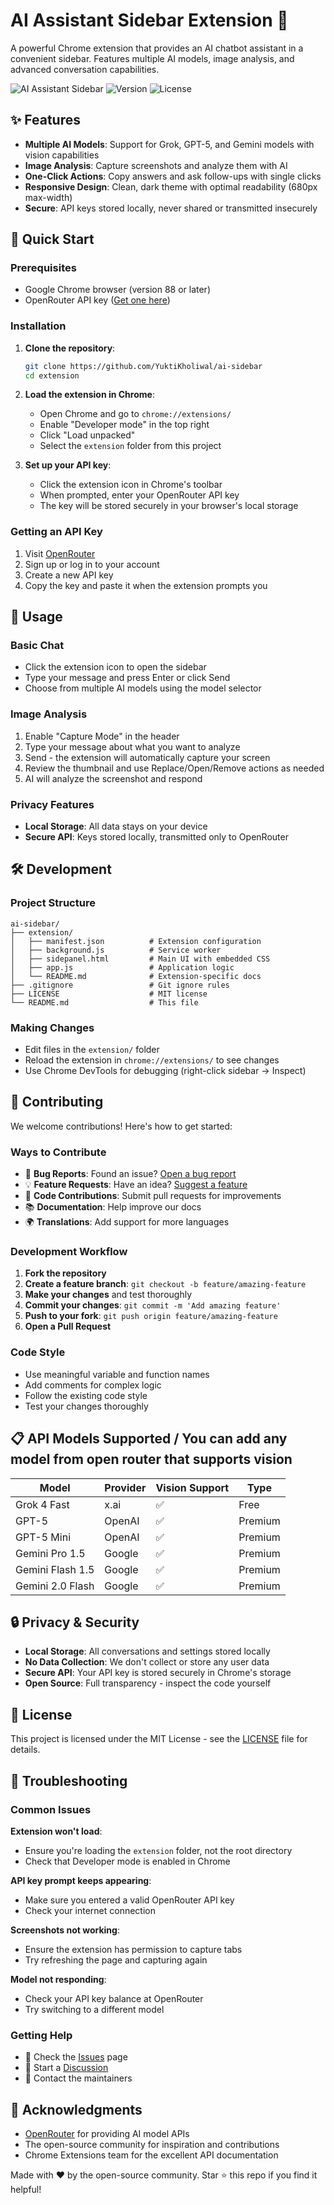 # AI Assistant Sidebar Extension 🤖

A powerful Chrome extension that provides an AI chatbot assistant in a convenient sidebar. Features multiple AI models, image analysis, and advanced conversation capabilities.

![AI Assistant Sidebar](https://img.shields.io/badge/Chrome-Extension-blue?logo=google-chrome)
![Version](https://img.shields.io/badge/version-1.2-green)
![License](https://img.shields.io/badge/license-MIT-blue)

## ✨ Features

- **Multiple AI Models**: Support for Grok, GPT-5, and Gemini models with vision capabilities
- **Image Analysis**: Capture screenshots and analyze them with AI
- **One-Click Actions**: Copy answers and ask follow-ups with single clicks
- **Responsive Design**: Clean, dark theme with optimal readability (680px max-width)
- **Secure**: API keys stored locally, never shared or transmitted insecurely

## 🚀 Quick Start

### Prerequisites

- Google Chrome browser (version 88 or later)
- OpenRouter API key ([Get one here](https://openrouter.ai/keys))

### Installation

1. **Clone the repository**:
   ```bash
   git clone https://github.com/YuktiKholiwal/ai-sidebar
   cd extension
   ```

2. **Load the extension in Chrome**:
   - Open Chrome and go to `chrome://extensions/`
   - Enable "Developer mode" in the top right
   - Click "Load unpacked"
   - Select the `extension` folder from this project

3. **Set up your API key**:
   - Click the extension icon in Chrome's toolbar
   - When prompted, enter your OpenRouter API key
   - The key will be stored securely in your browser's local storage

### Getting an API Key

1. Visit [OpenRouter](https://openrouter.ai/keys)
2. Sign up or log in to your account
3. Create a new API key
4. Copy the key and paste it when the extension prompts you

## 🎯 Usage

### Basic Chat
- Click the extension icon to open the sidebar
- Type your message and press Enter or click Send
- Choose from multiple AI models using the model selector

### Image Analysis
1. Enable "Capture Mode" in the header
2. Type your message about what you want to analyze
3. Send - the extension will automatically capture your screen
4. Review the thumbnail and use Replace/Open/Remove actions as needed
5. AI will analyze the screenshot and respond

### Privacy Features
- **Local Storage**: All data stays on your device
- **Secure API**: Keys stored locally, transmitted only to OpenRouter

## 🛠️ Development

### Project Structure
```
ai-sidebar/
├── extension/
│   ├── manifest.json          # Extension configuration
│   ├── background.js          # Service worker
│   ├── sidepanel.html         # Main UI with embedded CSS
│   ├── app.js                 # Application logic
│   └── README.md              # Extension-specific docs
├── .gitignore                 # Git ignore rules
├── LICENSE                    # MIT license
└── README.md                  # This file
```


### Making Changes

- Edit files in the `extension/` folder
- Reload the extension in `chrome://extensions/` to see changes
- Use Chrome DevTools for debugging (right-click sidebar → Inspect)

## 🤝 Contributing

We welcome contributions! Here's how to get started:

### Ways to Contribute

- 🐛 **Bug Reports**: Found an issue? [Open a bug report](https://github.com/YuktiKholiwal/ai-sidebar/issues)
- 💡 **Feature Requests**: Have an idea? [Suggest a feature](https://github.com/YuktiKholiwal/ai-sidebar/issues)
- 🔧 **Code Contributions**: Submit pull requests for improvements
- 📚 **Documentation**: Help improve our docs
- 🌍 **Translations**: Add support for more languages

### Development Workflow

1. **Fork the repository**
2. **Create a feature branch**: `git checkout -b feature/amazing-feature`
3. **Make your changes** and test thoroughly
4. **Commit your changes**: `git commit -m 'Add amazing feature'`
5. **Push to your fork**: `git push origin feature/amazing-feature`
6. **Open a Pull Request**

### Code Style

- Use meaningful variable and function names
- Add comments for complex logic
- Follow the existing code style
- Test your changes thoroughly

## 📋 API Models Supported / You can add any model from open router that supports vision

| Model | Provider | Vision Support | Type |
|-------|----------|----------------|------|
| Grok 4 Fast | x.ai | ✅ | Free |
| GPT-5 | OpenAI | ✅ | Premium |
| GPT-5 Mini | OpenAI | ✅ | Premium |
| Gemini Pro 1.5 | Google | ✅ | Premium |
| Gemini Flash 1.5 | Google | ✅ | Premium |
| Gemini 2.0 Flash | Google | ✅ | Premium |

## 🔒 Privacy & Security

- **Local Storage**: All conversations and settings stored locally
- **No Data Collection**: We don't collect or store any user data
- **Secure API**: Your API key is stored securely in Chrome's storage
- **Open Source**: Full transparency - inspect the code yourself

## 📝 License

This project is licensed under the MIT License - see the [LICENSE](LICENSE) file for details.

## 🐛 Troubleshooting

### Common Issues

**Extension won't load**:
- Ensure you're loading the `extension` folder, not the root directory
- Check that Developer mode is enabled in Chrome

**API key prompt keeps appearing**:
- Make sure you entered a valid OpenRouter API key
- Check your internet connection

**Screenshots not working**:
- Ensure the extension has permission to capture tabs
- Try refreshing the page and capturing again

**Model not responding**:
- Check your API key balance at OpenRouter
- Try switching to a different model

### Getting Help

- 📖 Check the [Issues](https://github.com/YuktiKholiwal/ai-sidebar/issues) page
- 💬 Start a [Discussion](https://github.com/YuktiKholiwal/ai-sidebar/discussions)
- 📧 Contact the maintainers

## 🙏 Acknowledgments

- [OpenRouter](https://openrouter.ai/) for providing AI model APIs
- The open-source community for inspiration and contributions
- Chrome Extensions team for the excellent API documentation

Made with ❤️ by the open-source community. Star ⭐ this repo if you find it helpful!
